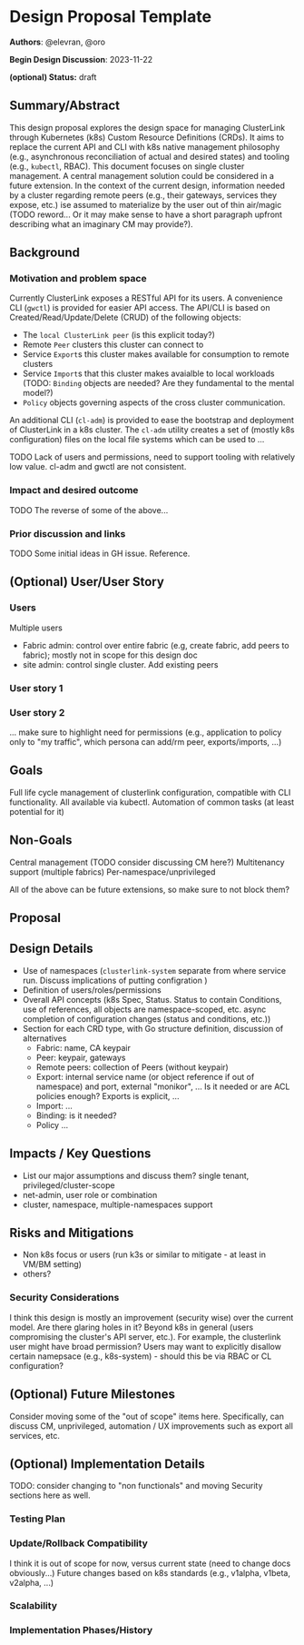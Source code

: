 # Design Proposal Template

**Authors**: @elevran, @oro

**Begin Design Discussion**: 2023-11-22

**(optional) Status:** draft

## Summary/Abstract

This design proposal explores the design space for managing ClusterLink through
 Kubernetes (k8s) Custom Resource Definitions (CRDs). It aims to replace the
 current API and CLI with k8s native management philosophy (e.g., asynchronous
 reconciliation of actual and desired states) and tooling (e.g., `kubectl`, RBAC).
 This document focuses on single cluster management. A central management solution
 could be considered in a future extension. In the context of the current design,
 information needed by a cluster regarding remote peers (e.g., their gateways,
 services they expose, etc.) ise assumed to materialize by the user out of thin
 air/magic (TODO reword... Or it may make sense to have a short paragraph upfront
 describing what an imaginary CM may provide?).

## Background

### Motivation and problem space

<!-- Describe the need, problem, and motivation for the feature or change and any context
 required to understand the motivation. -->

Currently ClusterLink exposes a RESTful API for its users. A convenience CLI (`gwctl`)
 is provided for easier API access. The API/CLI is based on Created/Read/Update/Delete
 (CRUD) of the following objects:

- The `local ClusterLink peer` (is this explicit today?)
- Remote `Peer` clusters this cluster can connect to
- Service `Export`s this cluster makes available for consumption to remote clusters
- Service `Import`s that this cluster makes avaialble to local workloads (TODO: `Binding`
 objects are needed? Are they fundamental to the mental model?)
- `Policy` objects governing aspects of the cross cluster communication.

An additional CLI (`cl-adm`) is provided to ease the bootstrap and deployment of ClusterLink
 in a k8s cluster. The `cl-adm` utility creates a set of (mostly k8s configuration) files on
 the local file systems which can be used to ...

TODO Lack of users and permissions, need to support tooling with relatively low value.
  cl-adm and gwctl are not consistent.

### Impact and desired outcome

<!-- Describe any potential impact this feature or change would have. Readers should be able
 to understand why the feature or change is important. Briefly describe the desired
 outcome if the change or feature were implemented as designed. -->

TODO The reverse of some of the above...

### Prior discussion and links

<!-- Often these proposals start as an issue, forum post, email and it's helpful to link to
 those resources in this section to provide context and credit the right people for the
 idea.

It is vital for projects to be able to track the chain of custody for a proposed
 enhancement from conception through implementation which can sometimes be difficult to
 do in a single Github issue, especially when it is a larger design decision or cuts
 across multiple areas of the project.

The purpose of the design proposal processes is to reduce the amount of "siloed
 knowledge" in a community. By moving decisions from a smattering of mailing lists, video
 calls, slack messages, GitHub exchanges, and hallway conversations into a well tracked
 artifact, the process aims to enhance communication and discoverability. -->

TODO Some initial ideas in GH issue. Reference.

## (Optional) User/User Story

<!-- Define who your the intended users of the feature or change are. Detail the things that
 your users will be able to do with the feature if it is implemented. Include as much
 detail as possible so that people can understand the "how" of the system. This can also
 be combined with the prior sections. -->

### Users

Multiple users

- Fabric admin: control over entire fabric (e.g, create fabric, add peers to fabric);
 mostly not in scope for this design doc
- site admin: control single cluster. Add existing peers

### User story 1

### User story 2

... make sure to highlight need for permissions (e.g., application to policy only to 
 "my traffic", which persona can add/rm peer, exports/imports, ...)

## Goals

<!-- List the desired goal or goals that the design is intended to achieve. These goals can be
 leveraged to structure and scope the design and discussions and may be reused as the
 "definition of done" -  the criteria you use to know the implementation of the design
 has succeeded in accomplishing its goals. -->

Full life cycle management of clusterlink configuration, compatible with CLI functionality.
All available via kubectl.
Automation of common tasks (at least potential for it)

## Non-Goals

<!-- Describe what is out of scope for the design proposal. Listing non-goals helps to focus
 discussion and make progress. -->

Central management (TODO consider discussing CM here?)
Multitenancy support (multiple fabrics)
Per-namespace/unprivileged

All of the above can be future extensions, so make sure to not block them?

## Proposal

<!--
This is where we get down to the specifics of what the proposal actually is. It should
 have enough detail that reviewers can understand exactly what you're proposing, but
 should not include things like API designs or implementation. This section should expand
 on the desired outcome and include details on how to measure success. -->

## Design Details

- Use of namespaces (`clusterlink-system` separate from where service run. Discuss implications
 of putting configration )
- Definition of users/roles/permissions
- Overall API concepts (k8s Spec, Status. Status to contain Conditions, use of references,
 all objects are namespace-scoped, etc. async completion of configuration changes (status
 and conditions, etc.))
- Section for each CRD type, with Go structure definition, discussion of alternatives
  - Fabric: name, CA keypair
  - Peer: keypair, gateways
  - Remote peers: collection of Peers (without keypair)
  - Export: internal service name (or object reference if out of namespace) and port,
   external "monikor", ... Is it needed or are ACL policies enough? Exports is
   explicit, ...
  - Import: ...
  - Binding: is it needed?
  - Policy ...

<!-- 
This section should contain enough information to allow the following to occur:

- potential contributors understand how the feature or change should be implemented
- users or operators understand how the feature of change is expected to function and
 interact with other components of the project
- users or operators can take action to pre-plan any needed changes within their
 architecture that impacted by the upcoming feature or change if it's approved for
 implementation
- decisions or opinions on a specific approach are fully discussed and explained
- users, operators, and contributors can gain a comprehensive understanding of
 compatibility of the feature or change with past releases of the project.

This may include API specs (though not always required), code snippets, data flow
 diagrams, sequence diagrams, etc.

If there's any ambiguity about HOW your proposal will be implemented, this is the place
 to discuss them. This can also be combined with the proposal section above. It should
 also address how the solution is backward compatible and how to deal with these
 incompatibilities, possibly with defaulting or migrations. It may be useful to refer
 back to the goals and non-goals to assist in articulating the "why" behind your approach.
-->

## Impacts / Key Questions

<!-- List crucial impacts and key questions, some of which may still be open. They likely
 require discussion and are required to understand the trade-offs of the design. During
 the lifecycle of a design proposal, discussion on design aspects can be moved into this
 section. After reading through this section, it should be possible to understand any
 potentially negative or controversial impact of the design. It should also be possible
 to derive the key design questions: X vs Y.

This will also help people understand the caveats to the proposal, other important
 details that didn't come across above, and alternatives that could be considered. It can
 also be a good place to talk about core concepts and how they relate. It can be helpful
 to explicitly list the pros and cons of each decision. Later, this information can be
 reused to update project documentation, guides, and Frequently Asked Questions (FAQs).
-->

- List our major assumptions and discuss them? single tenant, privileged/cluster-scope
- net-admin, user role or combination
- cluster, namespace, multiple-namespaces support

<!-- TODO: do we need these sections?
### Pros

Pros are defined as the benefits and positive aspects of the design as described. It
 should further reinforce how and why the design meets its goals and intended outcomes.
 This is a good place to check for any assumptions that have been made in the design.

### Cons

Cons are defined as the negative aspects or disadvantages of the design as described.
 This section has the potential to capture outstanding challenge areas or future
 improvements needed for the project and could be referenced in future PRs and issues.
 This is also a good place to check for any assumptions that have been made in the design.
-->

## Risks and Mitigations

<!--
Describe the risks of this proposal and how they can be mitigated. This should be broadly
 scoped and describe how it will impact the larger ecosystem and potentially adopters of
 the project; such as if adopters need to immediately update, or support a new port or
 protocol. It should include drawbacks to the proposed solution.-->

- Non k8s focus or users (run k3s or similar to mitigate - at least in VM/BM setting)
- others?

### Security Considerations

<!--
When attempting to identify security implications of the changes, consider the following questions:

- Does the change alter the permissions or access of users, services, components - this
 could be an improvement or downgrade or even just a different way of doing it?
- Does the change alter the flow of information, events, and logs stored, processed, or
 transmitted?
- Does the change increase the 'surface area' exposed - meaning, if an operator of the
 project or user were to go rogue or be uninformed in its operation, do they have more
 areas that could be manipulated unfavorably?
- What existing security features, controls, or boundaries would be affected by this
 change?

This section can also be combined into the one above.
-->

I think this design is mostly an improvement (security wise) over the current model.
 Are there glaring holes in it? Beyond k8s in general (users compromising the cluster's API
 server, etc.). For example, the clusterlink user might have broad permission? Users may
 want to explicitly disallow certain namepsace (e.g., k8s-system) - should this be via
 RBAC or CL configuration?

## (Optional) Future Milestones

<!-- List things that the design will enable but that are out of scope for now. This can help
 understand the greater impact of a proposal without requiring to extend the scope of a
 proposal unnecessarily. -->

Consider moving some of the "out of scope" items here.
 Specifically, can discuss CM, unprivileged, automation / UX improvements such as
 export all services, etc.

## (Optional) Implementation Details

<!--
Some projects may desire to track the implementation details in the design proposal. Some
 sections may include:
-->

TODO: consider changing to "non functionals" and moving Security sections here as well.

### Testing Plan

<!-- An overview on the approaches used to test the implementation. -->

### Update/Rollback Compatibility

<!-- How the design impacts update compatibility and how users can test rollout and rollback.-->

I think it is out of scope for now, versus current state (need to change docs obviously...)
 Future changes based on k8s standards (e.g., v1alpha, v1beta, v2alpha, ...)

### Scalability

<!-- Describe how the design scales, especially how changes API calls, resource usage, or
 impacts SLI/SLOs.-->

### Implementation Phases/History

<!-- Describe the development and implementation phases planned to break up the work and/or
 record them here as they occur. Provide enough detail so readers may track the major
 milestones in the lifecycle of the design proposal and correlate them with issues, PRs,
 and releases occurring within the project.-->
